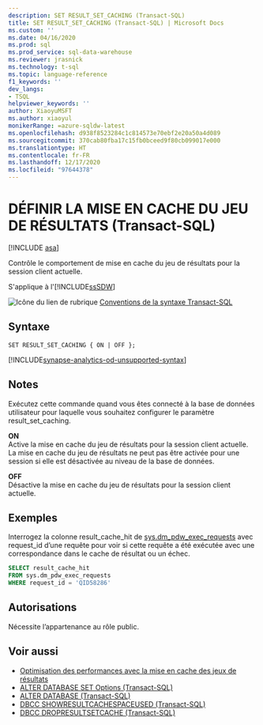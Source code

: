 ```yaml
---
description: SET RESULT_SET_CACHING (Transact-SQL)
title: SET RESULT_SET_CACHING (Transact-SQL) | Microsoft Docs
ms.custom: ''
ms.date: 04/16/2020
ms.prod: sql
ms.prod_service: sql-data-warehouse
ms.reviewer: jrasnick
ms.technology: t-sql
ms.topic: language-reference
f1_keywords: ''
dev_langs:
- TSQL
helpviewer_keywords: ''
author: XiaoyuMSFT
ms.author: xiaoyul
monikerRange: =azure-sqldw-latest
ms.openlocfilehash: d938f8523284c1c814573e70ebf2e20a50a4d089
ms.sourcegitcommit: 370cab80fba17c15fb0bceed9f80cb099017e000
ms.translationtype: HT
ms.contentlocale: fr-FR
ms.lasthandoff: 12/17/2020
ms.locfileid: "97644378"
---
```

# <a name="set-result-set-caching-transact-sql"></a>DÉFINIR LA MISE EN CACHE DU JEU DE RÉSULTATS (Transact-SQL) 

[!INCLUDE [asa](../../includes/applies-to-version/asa.md)]

Contrôle le comportement de mise en cache du jeu de résultats pour la session client actuelle.  

S'applique à l'[!INCLUDE[ssSDW](../../includes/sssdwfull-md.md)]  
  
 ![Icône du lien de rubrique](../../database-engine/configure-windows/media/topic-link.gif "Icône du lien de rubrique") [Conventions de la syntaxe Transact-SQL](../../t-sql/language-elements/transact-sql-syntax-conventions-transact-sql.md)  
  
## <a name="syntax"></a>Syntaxe

```syntaxsql
SET RESULT_SET_CACHING { ON | OFF };
```  

[!INCLUDE[synapse-analytics-od-unsupported-syntax](../../includes/synapse-analytics-od-unsupported-syntax.md)]

## <a name="remarks"></a>Notes  

Exécutez cette commande quand vous êtes connecté à la base de données utilisateur pour laquelle vous souhaitez configurer le paramètre result_set_caching.

**ON**   
Active la mise en cache du jeu de résultats pour la session client actuelle.  La mise en cache du jeu de résultats ne peut pas être activée pour une session si elle est désactivée au niveau de la base de données.

**OFF**   
Désactive la mise en cache du jeu de résultats pour la session client actuelle.

## <a name="examples"></a>Exemples

Interrogez la colonne result_cache_hit de [sys.dm_pdw_exec_requests](../../relational-databases/system-dynamic-management-views/sys-dm-pdw-exec-requests-transact-sql.md) avec request_id d’une requête pour voir si cette requête a été exécutée avec une correspondance dans le cache de résultat ou un échec.

```sql
SELECT result_cache_hit
FROM sys.dm_pdw_exec_requests
WHERE request_id = 'QID58286'
```

## <a name="permissions"></a>Autorisations

Nécessite l’appartenance au rôle public.

## <a name="see-also"></a>Voir aussi

- [Optimisation des performances avec la mise en cache des jeux de résultats](/azure/sql-data-warehouse/performance-tuning-result-set-caching)
- [ALTER DATABASE SET Options &#40;Transact-SQL&#41;](./alter-database-transact-sql-set-options.md?preserve-view=true&view=azure-sqldw-latest&preserve-view=true)
- [ALTER DATABASE &#40;Transact-SQL&#41;](./alter-database-transact-sql.md?preserve-view=true&view=azure-sqldw-latest&preserve-view=true)
- [DBCC SHOWRESULTCACHESPACEUSED (Transact-SQL)](../database-console-commands/dbcc-showresultcachespaceused-transact-sql.md)
- [DBCC DROPRESULTSETCACHE (Transact-SQL)](../database-console-commands/dbcc-dropresultsetcache-transact-sql.md)